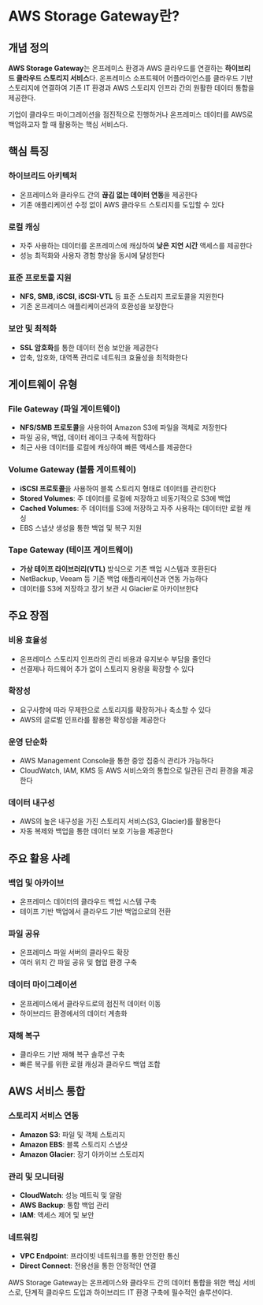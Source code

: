 # AWS Storage Gateway란?

## 개념 정의

**AWS Storage Gateway**는 온프레미스 환경과 AWS 클라우드를 연결하는 **하이브리드 클라우드 스토리지 서비스**다. 온프레미스 소프트웨어 어플라이언스를 클라우드 기반 스토리지에 연결하여 기존 IT 환경과 AWS 스토리지 인프라 간의 원활한 데이터 통합을 제공한다.

기업이 클라우드 마이그레이션을 점진적으로 진행하거나 온프레미스 데이터를 AWS로 백업하고자 할 때 활용하는 핵심 서비스다.

## 핵심 특징

### **하이브리드 아키텍처**
- 온프레미스와 클라우드 간의 **끊김 없는 데이터 연동**을 제공한다
- 기존 애플리케이션 수정 없이 AWS 클라우드 스토리지를 도입할 수 있다

### **로컬 캐싱**
- 자주 사용하는 데이터를 온프레미스에 캐싱하여 **낮은 지연 시간** 액세스를 제공한다
- 성능 최적화와 사용자 경험 향상을 동시에 달성한다

### **표준 프로토콜 지원**
- **NFS, SMB, iSCSI, iSCSI-VTL** 등 표준 스토리지 프로토콜을 지원한다
- 기존 온프레미스 애플리케이션과의 호환성을 보장한다

### **보안 및 최적화**
- **SSL 암호화**를 통한 데이터 전송 보안을 제공한다
- 압축, 암호화, 대역폭 관리로 네트워크 효율성을 최적화한다

## 게이트웨이 유형

### **File Gateway (파일 게이트웨이)**
- **NFS/SMB 프로토콜**을 사용하여 Amazon S3에 파일을 객체로 저장한다
- 파일 공유, 백업, 데이터 레이크 구축에 적합하다
- 최근 사용 데이터를 로컬에 캐싱하여 빠른 액세스를 제공한다

### **Volume Gateway (볼륨 게이트웨이)**
- **iSCSI 프로토콜**을 사용하여 블록 스토리지 형태로 데이터를 관리한다
- **Stored Volumes**: 주 데이터를 로컬에 저장하고 비동기적으로 S3에 백업
- **Cached Volumes**: 주 데이터를 S3에 저장하고 자주 사용하는 데이터만 로컬 캐싱
- EBS 스냅샷 생성을 통한 백업 및 복구 지원

### **Tape Gateway (테이프 게이트웨이)**
- **가상 테이프 라이브러리(VTL)** 방식으로 기존 백업 시스템과 호환된다
- NetBackup, Veeam 등 기존 백업 애플리케이션과 연동 가능하다
- 데이터를 S3에 저장하고 장기 보관 시 Glacier로 아카이브한다

## 주요 장점

### **비용 효율성**
- 온프레미스 스토리지 인프라의 관리 비용과 유지보수 부담을 줄인다
- 선결제나 하드웨어 추가 없이 스토리지 용량을 확장할 수 있다

### **확장성**
- 요구사항에 따라 무제한으로 스토리지를 확장하거나 축소할 수 있다
- AWS의 글로벌 인프라를 활용한 확장성을 제공한다

### **운영 단순화**
- AWS Management Console을 통한 중앙 집중식 관리가 가능하다
- CloudWatch, IAM, KMS 등 AWS 서비스와의 통합으로 일관된 관리 환경을 제공한다

### **데이터 내구성**
- AWS의 높은 내구성을 가진 스토리지 서비스(S3, Glacier)를 활용한다
- 자동 복제와 백업을 통한 데이터 보호 기능을 제공한다

## 주요 활용 사례

### **백업 및 아카이브**
- 온프레미스 데이터의 클라우드 백업 시스템 구축
- 테이프 기반 백업에서 클라우드 기반 백업으로의 전환

### **파일 공유**
- 온프레미스 파일 서버의 클라우드 확장
- 여러 위치 간 파일 공유 및 협업 환경 구축

### **데이터 마이그레이션**
- 온프레미스에서 클라우드로의 점진적 데이터 이동
- 하이브리드 환경에서의 데이터 계층화

### **재해 복구**
- 클라우드 기반 재해 복구 솔루션 구축
- 빠른 복구를 위한 로컬 캐싱과 클라우드 백업 조합

## AWS 서비스 통합

### **스토리지 서비스 연동**
- **Amazon S3**: 파일 및 객체 스토리지
- **Amazon EBS**: 블록 스토리지 스냅샷
- **Amazon Glacier**: 장기 아카이브 스토리지

### **관리 및 모니터링**
- **CloudWatch**: 성능 메트릭 및 알람
- **AWS Backup**: 통합 백업 관리
- **IAM**: 액세스 제어 및 보안

### **네트워킹**
- **VPC Endpoint**: 프라이빗 네트워크를 통한 안전한 통신
- **Direct Connect**: 전용선을 통한 안정적인 연결

AWS Storage Gateway는 온프레미스와 클라우드 간의 데이터 통합을 위한 핵심 서비스로, 단계적 클라우드 도입과 하이브리드 IT 환경 구축에 필수적인 솔루션이다.
